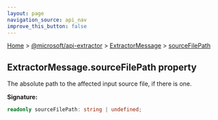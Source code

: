 ```yaml
---
layout: page
navigation_source: api_nav
improve_this_button: false
---
```



[Home](./index.md) &gt; [@microsoft/api-extractor](./api-extractor.md) &gt; [ExtractorMessage](./api-extractor.extractormessage.md) &gt; [sourceFilePath](./api-extractor.extractormessage.sourcefilepath.md)

## ExtractorMessage.sourceFilePath property

The absolute path to the affected input source file, if there is one.

<b>Signature:</b>

```typescript
readonly sourceFilePath: string | undefined;
```
